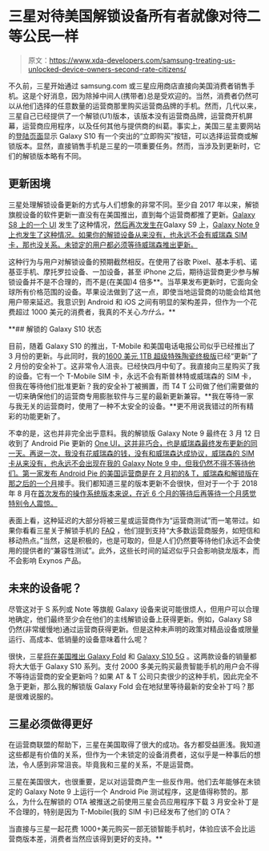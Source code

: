 # 三星对待美国解锁设备所有者就像对待二等公民一样

> 原文：<https://www.xda-developers.com/samsung-treating-us-unlocked-device-owners-second-rate-citizens/>

不久前，三星开始通过 samsung.com 或三星应用商店直接向美国消费者销售手机。这是个好消息，因为除掉中间人(携带者)总是受欢迎的。当然，消费者仍然可以从他们选择的任意数量的运营商那里购买运营商品牌的手机。然而，几代以来，三星自己已经提供了一个解锁(U1)版本，该版本没有运营商品牌，运营商开机屏幕，运营商应用程序，以及任何其他与提供商的纠葛。事实上，美国三星主要网站的[登陆页面](https://shop-links.co/link/?exclusive=1&publisher_slug=xda&article_name=Samsung+is+treating+U.S.+unlocked+device+owners+like+second-rate+citizens&article_url=https%3A%2F%2Fwww.xda-developers.com%2Fsamsung-treating-us-unlocked-device-owners-second-rate-citizens%2F&u1=UUxdaUeUpU24426&url=https%3A%2F%2Fwww.samsung.com%2Fus%2F)显示 Galaxy S10 有一个突出的“立即购买”按钮，可以选择运营商或解锁版本。显然，直接销售手机是三星的一项重要任务。然而，当涉及到更新时，它们的解锁版本略有不同。

## 更新困境

三星处理解锁设备更新的方式与人们想象的非常不同。至少自 2017 年以来，解锁旗舰设备的软件更新一直没有在美国推出，直到每个运营商都推了更新。[Galaxy S8 上的一个 UI](https://www.xda-developers.com/one-ui-android-pie-galaxy-s8-galaxy-note-8-all-major-us-carriers-unlocked/) 发生了这种情况，[然后再次发生在](https://www.xda-developers.com/t-mobile-samsung-galaxy-note-9-one-ui-android-pie/)Galaxy S9 上，[Galaxy Note 9 上也发生了这种情况。如果你的解锁设备从来没有，也永远不会有威瑞森 SIM 卡，那也没关系。未锁定的用户都必须等待威瑞森推出更新。](https://www.xda-developers.com/samsung-galaxy-s9-one-ui-android-pie-sprint-verizon/)

这种行为与用户对解锁设备的预期截然相反。在使用了谷歌 Pixel、基本手机、诺基亚手机、摩托罗拉设备、一加设备，甚至 iPhone 之后，期待运营商更少参与解锁设备并不是不合理的，而不是(在美国)4 倍多**。当苹果发布更新时，它面向全球所有价格范围的设备。苹果设法做到了这一点，即使当地运营商的功能会给其他用户带来延迟。我意识到 Android 和 iOS 之间有明显的架构差异，但作为一个花费超过 1000 美元的消费者，我真的不关心*为什么。***

 **## 解锁的 Galaxy S10 状态

目前，随着 Galaxy S10 的推出，T-Mobile 和美国电话电报公司似乎已经推出了 3 月份的更新。与此同时，我的[1600 美元 1TB 超级特殊陶瓷终极版](https://www.xda-developers.com/hands-on-ceramic-samsung-galaxy-s10-plus/)已经“更新”了 2 月份的安全补丁。这非常令人沮丧。已经快四月中旬了。我直接向三星购买了我的设备。它有一个 T-Mobile SIM 卡，永远不会有斯普林特或威瑞森的 SIM 卡，但我在等待他们批准更新？我的安全补丁被搁置，而 T4 T 公司做了他们需要做的一切来确保他们的运营商专用膨胀软件与三星的最新更新兼容。**我在等待一家与我无关的运营商时，使用了一种不太安全的设备。**更不用说我错过的所有精彩的功能更新了。

不幸的是，这也并非完全出乎意料。我的解锁版 Galaxy Note 9 最终在 3 月 12 日收到了 Android Pie 更新的 [One UI，这并非巧合，也是威瑞森最终发布更新的同一天。再说一次，我没有花威瑞森的钱，没有和威瑞森达成协议，威瑞森的 SIM 卡从来没有，也永远不会出现在我的 Galaxy Note 9 中，但我仍然不得不等待他们。第一家发布 Android Pie 的美国运营商是在 2 月初的& T，威瑞森和解锁版](https://www.xda-developers.com/samsung-one-ui-review-android-pie-galaxy-s9-galaxy-note-9/)[在那之后的一个月](https://www.xda-developers.com/t-mobile-samsung-galaxy-note-9-one-ui-android-pie/)接手。我们都知道三星的版本更新不会很快，但对于一个于 2018 年 8 月在[首次发布的操作系统版本来说，在近 6 个月的等待后再等待一个月感觉特别令人震惊。](https://www.xda-developers.com/android-pie-google-pixel-google-pixel-2/)

表面上看，这种延迟的大部分将被三星或运营商作为“运营商测试”而一笔带过。如果你看看三星关于解锁手机的 [FAQ](https://shop-links.co/link/?exclusive=1&publisher_slug=xda&article_name=Samsung+is+treating+U.S.+unlocked+device+owners+like+second-rate+citizens&article_url=https%3A%2F%2Fwww.xda-developers.com%2Fsamsung-treating-us-unlocked-device-owners-second-rate-citizens%2F&u1=UUxdaUeUpU24426&url=https%3A%2F%2Fwww.samsung.com%2Fus%2Fmobile%2Fphones%2Funlocked-by-samsung%2Ffrequently-asked-questions%2F) ，他们提到支持“大多数运营商服务，如短信和移动热点。”当然，这是积极的，也是可取的，但是人们仍然要等待他们永远不会使用的提供者的“兼容性测试”。此外，这些长时间的延迟似乎只会影响骁龙版本，而不会影响 Exynos 产品。

## 未来的设备呢？

尽管这对于 S 系列或 Note 等旗舰 Galaxy 设备来说可能很烦人，但用户可以合理地确定，他们最终至少会在他们的主线解锁设备上获得更新。例如，Galaxy S8 仍然(非常缓慢地)通过运营商获得更新。但是这种未声明的政策对精品设备或限量运行、高成本、低销量的设备意味着什么呢？

很快，三星[将在美国推出 Galaxy Fold](https://www.xda-developers.com/samsung-galaxy-fold-april-26-us-launch/) 和 [Galaxy S10 5G](https://www.xda-developers.com/samsung-galaxy-s10-5g-verizon-europe/) 。这两款设备的销量都将大大低于 Galaxy S10 系列。支付 2000 多美元购买最贵智能手机的用户会不得不等待运营商的安全更新吗？如果 AT & T 公司只卖很少的这种手机，因此完全不急于更新，那么我的解锁版 Galaxy Fold 会在地狱里等待最新的安全补丁吗？那是很难说服的。

## 三星必须做得更好

在运营商联盟的帮助下，三星在美国取得了很大的成功。各方都受益匪浅。我知道这些都是有价值的关系，但作为一个未锁定的设备消费者，这似乎是一种事后的想法，令人感到非常沮丧。毕竟我和三星的关系，不是运营商。

三星在美国很大，也很重要，足以对运营商产生一些反作用。他们去年能够在未锁定的 Galaxy Note 9 上运行一个 Android Pie 测试程序，这是值得称赞的。那么，为什么在解锁的 OTA 被推送之前使用三星会员应用程序下载 3 月安全补丁是不合理的，特别是因为 T-Mobile(我的 SIM 卡)已经发布了他们的 OTA？

当直接与三星一起花费 1000+美元购买一部无锁智能手机时，体验应该不会比运营商版本差，消费者当然应该得到更好的支持。**